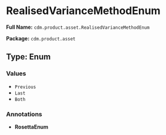 # RealisedVarianceMethodEnum

**Full Name:** `cdm.product.asset.RealisedVarianceMethodEnum`

**Package:** `cdm.product.asset`

## Type: Enum

### Values

- `Previous`
- `Last`
- `Both`
### Annotations

- **RosettaEnum**

